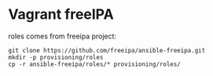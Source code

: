 # Vagrant freeIPA

roles comes from freeipa project:
```
git clone https://github.com/freeipa/ansible-freeipa.git
mkdir -p provisioning/roles
cp -r ansible-freeipa/roles/* provisioning/roles/
```
